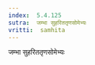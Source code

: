 ```yaml
---
index:  5.4.125
sutra:  जम्भा सुहरिततृणसोमेभ्यः
vritti:  samhita 
---
```


जम्भा सुहरिततृणसोमेभ्यः

